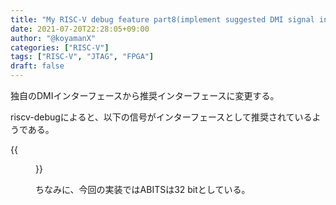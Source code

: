```yaml
---
title: "My RISC-V debug feature part8(implement suggested DMI signal interface)"
date: 2021-07-20T22:28:05+09:00
author: "@koyamanX"
categories: ["RISC-V"]
tags: ["RISC-V", "JTAG", "FPGA"]
draft: false
---
```

独自のDMIインターフェースから推奨インターフェースに変更する。
<!--more-->

riscv-debugによると、以下の信号がインターフェースとして推奨されているようである。

{{<figure src="./suggested_DMI_interface_from_spec.png">}}

ちなみに、今回の実装ではABITSは32 bitとしている。

